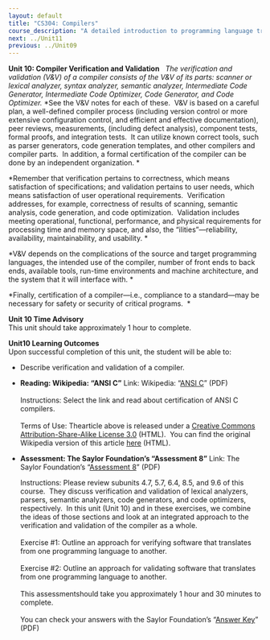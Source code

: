 ```yaml
---
layout: default
title: "CS304: Compilers"
course_description: "A detailed introduction to programming language translation, including the functions and general organization of compiler design and interpreters. Focuses on the study of syntax, semantics, ambiguities, procedures replication, iteration, and recursion in these languages."
next: ../Unit11
previous: ../Unit09
---
```

**Unit 10: Compiler Verification and Validation** <span id="10"></span> 
*The verification and validation (V&V) of a compiler consists of the V&V
of its parts: scanner or lexical analyzer, syntax analyzer, semantic
analyzer, Intermediate Code Generator, Intermediate Code Optimizer, Code
Generator, and Code Optimizer.* *See the V&V notes for each of these. 
V&V is based on a careful plan, a well-defined compiler process
(including version control or more extensive configuration control, and
efficient and effective documentation), peer reviews, measurements,
(including defect analysis), component tests, formal proofs, and
integration tests.  It can utilize known correct tools, such as parser
generators, code generation templates, and other compilers and compiler
parts.  In addition, a formal certification of the compiler can be done
by an independent organization. *  
  
 *Remember that verification pertains to correctness, which means
satisfaction of specifications; and validation pertains to user needs,
which means satisfaction of user operational requirements.  Verification
addresses, for example, correctness of results of scanning, semantic
analysis, code generation, and code optimization.  Validation includes
meeting operational, functional, performance, and physical requirements
for processing time and memory space, and also, the
“ilities”—reliability, availability, maintainability, and usability. *  
  
 *V&V depends on the complications of the source and target programming
languages, the intended use of the compiler, number of front ends to
back ends, available tools, run-time environments and machine
architecture, and the system that it will interface with. *  
  
 *Finally, certification of a compiler—i.e., compliance to a
standard—may be necessary for safety or security of critical
programs.  *

**Unit 10 Time Advisory**  
This unit should take approximately 1 hour to complete.

**Unit10 Learning Outcomes**  
Upon successful completion of this unit, the student will be able to:  
  
-   <span dir="LTR">Describe verification and validation of a
    compiler.  </span>

-   **Reading: Wikipedia: “ANSI C”**
    Link: Wikipedia: “[ANSI
    C](https://resources.saylor.org/archived/wp-content/uploads/2012/01/CS304-10-ANSIC.pdf)”
    (PDF)  
        
     Instructions: Select the link and read about certification of ANSI
    C compilers.  
        
     Terms of Use: Thearticle above is released under a [Creative
    Commons Attribution-Share-Alike License
    3.0](http://creativecommons.org/licenses/by-sa/3.0/) (HTML).  You
    can find the original Wikipedia version of this
    article [here](http://en.wikipedia.org/wiki/ANSI_C) (HTML).

-   **Assessment: The Saylor Foundation’s “Assessment 8”**
    Link: The Saylor Foundation’s “[Assessment
    8](https://resources.saylor.org/archived/wp-content/uploads/2012/06/CS304-Unit-10-Assessmet-8.pdf)”
    (PDF)  
      
     Instructions: Please review subunits 4.7, 5.7, 6.4, 8.5, and 9.6 of
    this course.  They discuss verification and validation of lexical
    analyzers, parsers, semantic analyzers, code generators, and code
    optimizers, respectively.  In this unit (Unit 10) and in these
    exercises, we combine the ideas of those sections and look at an
    integrated approach to the verification and validation of the
    compiler as a whole.  
        
     Exercise \#1: Outline an approach for verifying software that
    translates from one programming language to another.  
        
     Exercise \#2: Outline an approach for validating software that
    translates from one programming language to another.  
        
     This assessmentshould take you approximately 1 hour and 30 minutes
    to complete.  
        
     You can check your answers with the Saylor Foundation’s “[Answer
    Key](https://resources.saylor.org/archived/wp-content/uploads/2012/06/CS304-Unit-10-Answer-Key-to-Assessment-8-FINAL.pdf)”
    (PDF)


